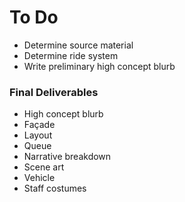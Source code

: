 # To Do

- Determine source material
- Determine ride system
- Write preliminary high concept blurb


### Final Deliverables
- High concept blurb
- Façade
- Layout
- Queue
- Narrative breakdown
- Scene art
- Vehicle
- Staff costumes
